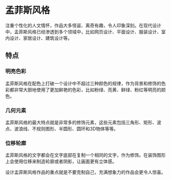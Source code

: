 # 孟菲斯风格
注重个性化的人文情怀，作品大多怪诞、离奇有趣，令人印象深刻。在现代设计中，孟菲斯风格已经渗透到多个领域中，比如网页设计、平面设计、服装设计、室内设计、家居设计、建筑设计等。                      
## 特点
### 明亮色彩
孟菲斯风格在配色上打破一个设计中不超过三种颜色的规律，作为背景和修饰的色彩都非常大胆地使用了更加鲜艳的色彩，比如粉绿、亮黄、鲜绿、粉红等明亮的颜色。               
### 几何元素
孟菲斯风格的最大特点就是非常多的修饰元素，这些元素包括三角形、矩形、波点、波浪线、不规则图形、半圆形、圆环和3D物体等等。                
### 位移轮廓
孟菲斯风格的文字都会在文字底部在复制一个相同的文字，作为修饰。在装饰图形上会使用位移来制造轮廓或者阴影，让画面更有立体感。                      

设计孟菲斯风格作品的重点就是不要克制自己，充满想象力的作品会更令人惊喜。                    
